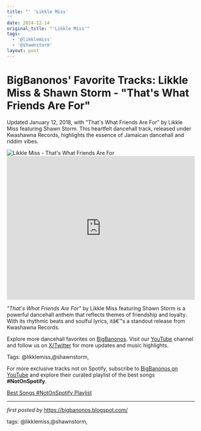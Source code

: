 ```yaml
---
title: "' 'Likkle Miss'
'"
date: 2024-12-14
original_title: "'Likkle Miss'"
tags:
  - '@likklemiss'
  - '@shawnstorm'
layout: post
---
```

<!-- Post Title -->
<h1 >BigBanonos' Favorite Tracks: Likkle Miss & Shawn Storm - "That's What Friends Are For"</h1> <!-- Introductory Text -->
<p >Updated January 12, 2018, with "That's What Friends Are For" by Likkle Miss featuring Shawn Storm. This heartfelt dancehall track, released under Kwashawna Records, highlights the essence of Jamaican dancehall and riddim vibes.</p> <!-- Featured Image -->
<div > <img src="https://i.ytimg.com/vi/qsVWEHxYSeg/hq720.jpg?sqp=-oaymwEhCK4FEIIDSFryq4qpAxMIARUAAAAAGAElAADIQj0AgKJD&rs=AOn4CLAKwZih80dzWxQesuctydv-YNArQw" alt="Likkle Miss - That's What Friends Are For" />
</div> <!-- YouTube Video Embed -->
<div > <iframe width="100%" height="385" src="https://www.youtube.com/embed/qsVWEHxYSeg" title="Likkle Miss - That's What Friends are For ft. Shawn Storm" frameborder="0" allow="accelerometer; autoplay; clipboard-write; encrypted-media; gyroscope; picture-in-picture; web-share" referrerpolicy="strict-origin-when-cross-origin" allowfullscreen></iframe>
</div> <!-- Song Information -->
<div > <p><em>"That's What Friends Are For"</em> by Likkle Miss featuring Shawn Storm is a powerful dancehall anthem that reflects themes of friendship and loyalty. With its rhythmic beats and soulful lyrics, itâ€™s a standout release from Kwashawna Records.</p>
</div> <!-- Footer Links -->
<div > <p>Explore more dancehall favorites on <a href="https://bigbanonos.blogspot.com/" target="_blank">BigBanonos</a>. Visit our <a href="https://www.youtube.com/@BigBanonos" target="_blank">YouTube</a> channel and follow us on <a href="https://x.com/bigbanonos" target="_blank">X/Twitter</a> for more updates and music highlights.</p>
</div> <!-- Tags -->
<p >Tags: @likklemiss,@shawnstorm,</p>


<!--Subscribe and Playlist Links-->
<div>
    <p>For more exclusive tracks not on Spotify, subscribe to <a href="https://www.youtube.com/@BigBanonos" target="_blank">BigBanonos on YouTube</a> and explore their curated playlist of the best songs <strong>#NotOnSpotify</strong>.</p>
    <p><a href="https://www.youtube.com/playlist?list=PLtuNtuTatqI0kFahUCbtbfenC_ET5O_tr" target="_blank">Best Songs #NotOnSpotify Playlist<br /></a></p></div>

<hr />

<p><em>first posted by</em> <a href="https://bigbanonos.blogspot.com/" rel="noopener" target="_new">https://bigbanonos.blogspot.com/</a></p>

<p>tags: @likklemiss,@shawnstorm,</p>
